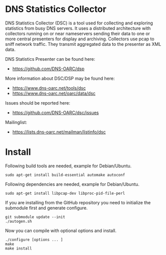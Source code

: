 # DNS Statistics Collector

DNS Statistics Collector (DSC) is a tool used for collecting and exploring
statistics from busy DNS servers.  It uses a distributed architecture with
collectors running on or near nameservers sending their data to one or more
central presenters for display and archiving.  Collectors use pcap to sniff
network traffic.  They transmit aggregated data to the presenter as XML data.

DNS Statistics Presenter can be found here:
- https://github.com/DNS-OARC/dsp

More information about DSC/DSP may be found here:
- https://www.dns-oarc.net/tools/dsc
- https://www.dns-oarc.net/oarc/data/dsc

Issues should be reported here:
- https://github.com/DNS-OARC/dsc/issues

Mailinglist:
- https://lists.dns-oarc.net/mailman/listinfo/dsc

# Install

Following build tools are needed, example for Debian/Ubuntu.

```
sudo apt-get install build-essential automake autoconf
```

Following dependencies are needed, example for Debian/Ubuntu.

```
sudo apt-get install libpcap-dev libproc-pid-file-perl
```

If you are installing from the GitHub repository you need to initialize the
submodule first and generate configure.

```
git submodule update --init
./autogen.sh
```

Now you can compile with optional options and install.

```
./configure [options ... ]
make
make install
```
